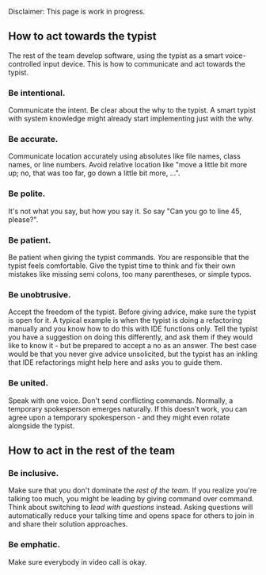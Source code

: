 Disclaimer: This page is work in progress.

## How to act towards the typist

The rest of the team develop software, using the typist as a smart voice-controlled input device.
This is how to communicate and act towards the typist.

### Be intentional.
Communicate the intent.
Be clear about the why to the typist.
A smart typist with system knowledge might already start implementing just with the why.

### Be accurate.
Communicate location accurately using absolutes like file names, class names, or line numbers.
Avoid relative location like "move a little bit more up; no, that was too far, go down a little bit more, ...".

### Be polite.
It's not what you say, but how you say it.
So say "Can you go to line 45, please?".

### Be patient.
Be patient when giving the typist commands.
*You* are responsible that the typist feels comfortable.
Give the typist time to think and fix their own mistakes like missing semi colons, too many parentheses, or simple typos.

### Be unobtrusive.
Accept the freedom of the typist.
Before giving advice, make sure the typist is open for it.
A typical example is when the typist is doing a refactoring manually and you know how to do this with IDE functions only.
Tell the typist you have a suggestion on doing this differently, and ask them if they would like to know it - but be prepared to accept a no as an answer.
The best case would be that you never give advice unsolicited, but the typist has an inkling that IDE refactorings might help here and asks you to guide them.

### Be united.
Speak with one voice.
Don't send conflicting commands.
Normally, a temporary spokesperson emerges naturally.
If this doesn't work, you can agree upon a temporary spokesperson - and they might even rotate alongside the typist.

## How to act in the rest of the team

### Be inclusive.
Make sure that you don't dominate the *rest of the team*.
If you realize you're talking too much, you might be leading by giving command over command. 
Think about switching to *lead with questions* instead.
Asking questions will automatically reduce your talking time and opens space for others to join in and share their solution approaches.

### Be emphatic.
Make sure everybody in video call is okay.



